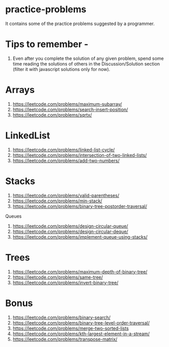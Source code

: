 # practice-problems
It contains some of the practice problems suggested by a programmer. 


Tips to remember -
===============
1. Even after you complete the solution of any given problem, spend
some time reading the solutions of others in the Discussion/Solution
section (filter it with javascript solutions only for now).

Arrays
======
1. https://leetcode.com/problems/maximum-subarray/
2. https://leetcode.com/problems/search-insert-position/
3. https://leetcode.com/problems/sqrtx/

LinkedList
========
1. https://leetcode.com/problems/linked-list-cycle/
2. https://leetcode.com/problems/intersection-of-two-linked-lists/
3. https://leetcode.com/problems/add-two-numbers/

Stacks
======
1. https://leetcode.com/problems/valid-parentheses/
2. https://leetcode.com/problems/min-stack/
3. https://leetcode.com/problems/binary-tree-postorder-traversal/

Queues
1. https://leetcode.com/problems/design-circular-queue/
2. https://leetcode.com/problems/design-circular-deque/
3. https://leetcode.com/problems/implement-queue-using-stacks/

Trees
=====
1. https://leetcode.com/problems/maximum-depth-of-binary-tree/
2. https://leetcode.com/problems/same-tree/
3. https://leetcode.com/problems/invert-binary-tree/

Bonus
=====
1. https://leetcode.com/problems/binary-search/
2. https://leetcode.com/problems/binary-tree-level-order-traversal/
3. https://leetcode.com/problems/merge-two-sorted-lists
4. https://leetcode.com/problems/kth-largest-element-in-a-stream/
5. https://leetcode.com/problems/transpose-matrix/
